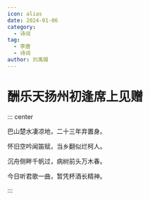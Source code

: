 ```yaml
---
icon: alias
date: 2024-01-06
category:
  - 诗词
tag:
  - 李唐
  - 诗词
author: 刘禹锡
---
```


# 酬乐天扬州初逢席上见赠

<!-- more -->


::: center 

巴山楚水凄凉地，二十三年弃置身。

怀旧空吟闻笛赋，当乡翻似烂柯人。

沉舟侧畔千帆过，病树前头万木春。

今日听君歌一曲，暂凭杯酒长精神。

:::